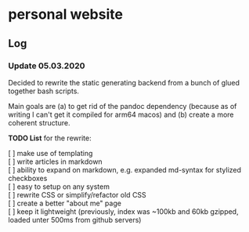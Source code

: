 # personal website

## Log

### Update 05.03.2020  

Decided to rewrite the static generating backend from a bunch of glued together bash scripts.  

Main goals are (a) to get rid of the pandoc dependency (because as of writing I can't get it compiled for arm64 macos) and (b) create a more coherent structure.  

**TODO List** for the rewrite:  

[ ] make use of templating  
[ ] write articles in markdown  
[ ] ability to expand on markdown, e.g. expanded md-syntax for stylized checkboxes  
[ ] easy to setup on any system  
[ ] rewrite CSS or simplify/refactor old CSS  
[ ] create a better "about me" page  
[ ] keep it lightweight (previously, index was ~100kb and 60kb gzipped, loaded unter 500ms from github servers)

